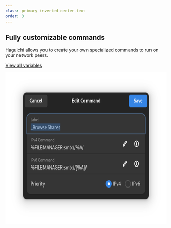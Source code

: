 ```yaml
---
class: primary inverted center-text
order: 3
---
```

<div class="row">
  <div class="col">
    <h2>Fully customizable commands</h2>
    <p>Haguichi allows you to create your own specialized commands to run on your network peers.</p>
    <p><a class="button" href="/tips-and-tricks/#command-variables">View all variables</a></p>
  </div>
  <div class="col image"><img src="/resources/edit-command-dialog.png" srcset="/resources/edit-command-dialog-2x.png 2x" alt="Edit Command Dialog" width="562" height="473" /></div>
</div>

